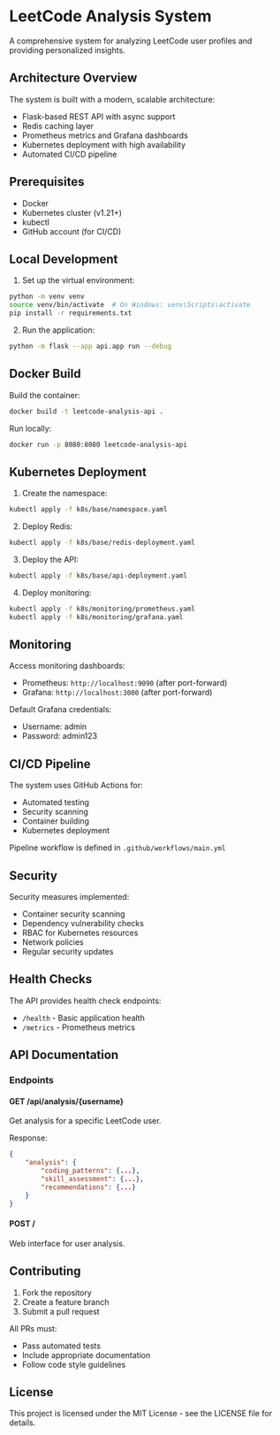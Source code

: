 # LeetCode Analysis System

A comprehensive system for analyzing LeetCode user profiles and providing personalized insights.

## Architecture Overview

The system is built with a modern, scalable architecture:

- Flask-based REST API with async support
- Redis caching layer
- Prometheus metrics and Grafana dashboards
- Kubernetes deployment with high availability
- Automated CI/CD pipeline

## Prerequisites

- Docker
- Kubernetes cluster (v1.21+)
- kubectl
- GitHub account (for CI/CD)

## Local Development

1. Set up the virtual environment:
```bash
python -m venv venv
source venv/bin/activate  # On Windows: venv\Scripts\activate
pip install -r requirements.txt
```

2. Run the application:
```bash
python -m flask --app api.app run --debug
```

## Docker Build

Build the container:
```bash
docker build -t leetcode-analysis-api .
```

Run locally:
```bash
docker run -p 8080:8080 leetcode-analysis-api
```

## Kubernetes Deployment

1. Create the namespace:
```bash
kubectl apply -f k8s/base/namespace.yaml
```

2. Deploy Redis:
```bash
kubectl apply -f k8s/base/redis-deployment.yaml
```

3. Deploy the API:
```bash
kubectl apply -f k8s/base/api-deployment.yaml
```

4. Deploy monitoring:
```bash
kubectl apply -f k8s/monitoring/prometheus.yaml
kubectl apply -f k8s/monitoring/grafana.yaml
```

## Monitoring

Access monitoring dashboards:

- Prometheus: `http://localhost:9090` (after port-forward)
- Grafana: `http://localhost:3000` (after port-forward)

Default Grafana credentials:
- Username: admin
- Password: admin123

## CI/CD Pipeline

The system uses GitHub Actions for:
- Automated testing
- Security scanning
- Container building
- Kubernetes deployment

Pipeline workflow is defined in `.github/workflows/main.yml`

## Security

Security measures implemented:
- Container security scanning
- Dependency vulnerability checks
- RBAC for Kubernetes resources
- Network policies
- Regular security updates

## Health Checks

The API provides health check endpoints:
- `/health` - Basic application health
- `/metrics` - Prometheus metrics

## API Documentation

### Endpoints

#### GET /api/analysis/{username}
Get analysis for a specific LeetCode user.

Response:
```json
{
    "analysis": {
        "coding_patterns": {...},
        "skill_assessment": {...},
        "recommendations": {...}
    }
}
```

#### POST /
Web interface for user analysis.

## Contributing

1. Fork the repository
2. Create a feature branch
3. Submit a pull request

All PRs must:
- Pass automated tests
- Include appropriate documentation
- Follow code style guidelines

## License

This project is licensed under the MIT License - see the LICENSE file for details.
